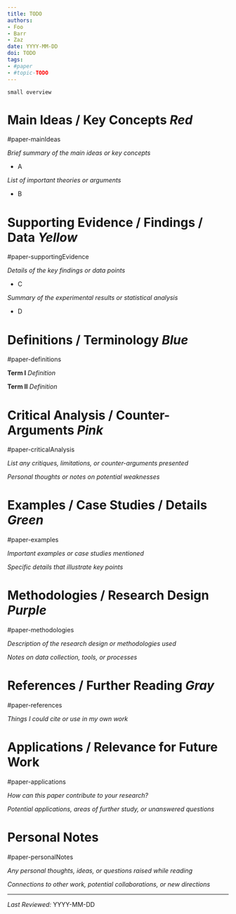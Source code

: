 ```yaml
---
title: TODO
authors: 
- Foo
- Barr
- Zaz
date: YYYY-MM-DD
doi: TODO
tags:
- #paper
- #topic-TODO
---
```


`small overview`

# Main Ideas / Key Concepts *Red*
#paper-mainIdeas

*Brief summary of the main ideas or key concepts*
- A

*List of important theories or arguments*
- B

# Supporting Evidence / Findings / Data *Yellow*
#paper-supportingEvidence

*Details of the key findings or data points*
- C

*Summary of the experimental results or statistical analysis*
- D

# Definitions / Terminology *Blue*
#paper-definitions

**Term I**
*Definition*

**Term II** 
*Definition*

# **Critical Analysis / Counter-Arguments** *Pink*
#paper-criticalAnalysis

*List any critiques, limitations, or counter-arguments presented*

*Personal thoughts or notes on potential weaknesses*

# **Examples / Case Studies / Details** *Green*
#paper-examples

*Important examples or case studies mentioned*

*Specific details that illustrate key points*

# **Methodologies / Research Design** *Purple*
#paper-methodologies

*Description of the research design or methodologies used*

*Notes on data collection, tools, or processes*

# **References / Further Reading** *Gray*
#paper-references

*Things I could cite or use in my own work*

# **Applications / Relevance for Future Work**
#paper-applications

*How can this paper contribute to your research?*

*Potential applications, areas of further study, or unanswered questions*

# **Personal Notes**
#paper-personalNotes

*Any personal thoughts, ideas, or questions raised while reading*

*Connections to other work, potential collaborations, or new directions*

---

*Last Reviewed:* YYYY-MM-DD


